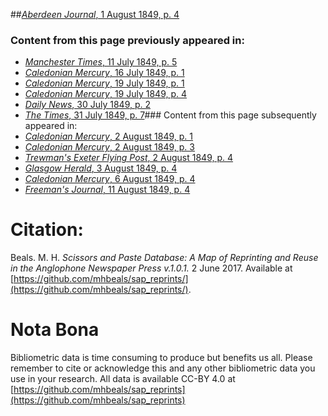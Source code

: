 ##[*Aberdeen Journal*, 1 August 1849, p. 4](https://mhbeals.github.io/sap_html/Aberdeen-Journal/Aberdeen-Journal-1-August-1849-p-4)

### Content from this page previously appeared in:
+ [*Manchester Times*, 11 July 1849, p. 5](https://mhbeals.github.io/sap_html/Manchester-Times/Manchester-Times-11-July-1849-p-5)
+ [*Caledonian Mercury*, 16 July 1849, p. 1](https://mhbeals.github.io/sap_html/Caledonian-Mercury/Caledonian-Mercury-16-July-1849-p-1)
+ [*Caledonian Mercury*, 19 July 1849, p. 1](https://mhbeals.github.io/sap_html/Caledonian-Mercury/Caledonian-Mercury-19-July-1849-p-1)
+ [*Caledonian Mercury*, 19 July 1849, p. 4](https://mhbeals.github.io/sap_html/Caledonian-Mercury/Caledonian-Mercury-19-July-1849-p-4)
+ [*Daily News*, 30 July 1849, p. 2](https://mhbeals.github.io/sap_html/Daily-News/Daily-News-30-July-1849-p-2)
+ [*The Times*, 31 July 1849, p. 7](https://mhbeals.github.io/sap_html/The-Times/The-Times-31-July-1849-p-7)### Content from this page subsequently appeared in:
+ [*Caledonian Mercury*, 2 August 1849, p. 1](https://mhbeals.github.io/sap_html/Caledonian-Mercury/Caledonian-Mercury-2-August-1849-p-1)
+ [*Caledonian Mercury*, 2 August 1849, p. 3](https://mhbeals.github.io/sap_html/Caledonian-Mercury/Caledonian-Mercury-2-August-1849-p-3)
+ [*Trewman's Exeter Flying Post*, 2 August 1849, p. 4](https://mhbeals.github.io/sap_html/Trewman's-Exeter-Flying-Post/Trewman's-Exeter-Flying-Post-2-August-1849-p-4)
+ [*Glasgow Herald*, 3 August 1849, p. 4](https://mhbeals.github.io/sap_html/Glasgow-Herald/Glasgow-Herald-3-August-1849-p-4)
+ [*Caledonian Mercury*, 6 August 1849, p. 4](https://mhbeals.github.io/sap_html/Caledonian-Mercury/Caledonian-Mercury-6-August-1849-p-4)
+ [*Freeman's Journal*, 11 August 1849, p. 4](https://mhbeals.github.io/sap_html/Freeman's-Journal/Freeman's-Journal-11-August-1849-p-4)
                    
# Citation: 

Beals. M. H. *Scissors and Paste Database: A Map of Reprinting and Reuse in the Anglophone Newspaper Press v.1.0.1.* 2 June 2017. Available at [https://github.com/mhbeals/sap_reprints/](https://github.com/mhbeals/sap_reprints/). 
                    
# Nota Bona

Bibliometric data is time consuming to produce but benefits us all. Please remember to cite or acknowledge this and any other bibliometric data you use in your research. All data is available CC-BY 4.0 at [https://github.com/mhbeals/sap_reprints](https://github.com/mhbeals/sap_reprints)